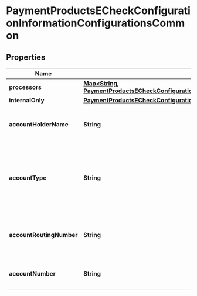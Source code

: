 
# PaymentProductsECheckConfigurationInformationConfigurationsCommon

## Properties
Name | Type | Description | Notes
------------ | ------------- | ------------- | -------------
**processors** | [**Map&lt;String, PaymentProductsECheckConfigurationInformationConfigurationsCommonProcessors&gt;**](PaymentProductsECheckConfigurationInformationConfigurationsCommonProcessors.md) |  |  [optional]
**internalOnly** | [**PaymentProductsECheckConfigurationInformationConfigurationsCommonInternalOnly**](PaymentProductsECheckConfigurationInformationConfigurationsCommonInternalOnly.md) |  |  [optional]
**accountHolderName** | **String** | Mandatory  Name on Merchant&#39;s Bank Account Only ASCII (Hex 20 to Hex 7E)  | 
**accountType** | **String** | Mandatory  Type of account for Merchant&#39;s Bank Account Possible values: - checking - savings - corporatechecking - corporatesavings  | 
**accountRoutingNumber** | **String** | Mandatory  Routing number for Merchant&#39;s Bank Account US Account Routing Number  | 
**accountNumber** | **String** | Mandatory  Account number for Merchant&#39;s Bank Account  | 



